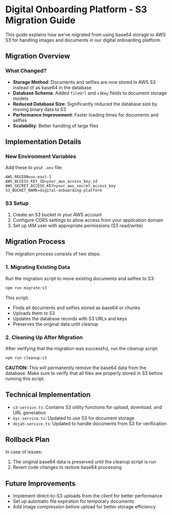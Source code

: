# Digital Onboarding Platform - S3 Migration Guide

This guide explains how we've migrated from using base64 storage to AWS S3 for handling images and documents in our digital onboarding platform.

## Migration Overview

### What Changed?

- **Storage Method**: Documents and selfies are now stored in AWS S3 instead of as base64 in the database
- **Database Schema**: Added `fileUrl` and `s3Key` fields to document storage models
- **Reduced Database Size**: Significantly reduced the database size by moving binary data to S3
- **Performance Improvement**: Faster loading times for documents and selfies
- **Scalability**: Better handling of large files

## Implementation Details

### New Environment Variables

Add these to your `.env` file:

```
AWS_REGION=us-east-1
AWS_ACCESS_KEY_ID=your_aws_access_key_id
AWS_SECRET_ACCESS_KEY=your_aws_secret_access_key
S3_BUCKET_NAME=digital-onboarding-platform
```

### S3 Setup

1. Create an S3 bucket in your AWS account
2. Configure CORS settings to allow access from your application domain
3. Set up IAM user with appropriate permissions (S3 read/write)

## Migration Process

The migration process consists of two steps:

### 1. Migrating Existing Data

Run the migration script to move existing documents and selfies to S3:

```bash
npm run migrate:s3
```

This script:
- Finds all documents and selfies stored as base64 or chunks
- Uploads them to S3
- Updates the database records with S3 URLs and keys
- Preserves the original data until cleanup

### 2. Cleaning Up After Migration

After verifying that the migration was successful, run the cleanup script:

```bash
npm run cleanup:s3
```

**CAUTION:** This will permanently remove the base64 data from the database. Make sure to verify that all files are properly stored in S3 before running this script.

## Technical Implementation

- `s3-service.ts`: Contains S3 utility functions for upload, download, and URL generation
- `kyc-service.ts`: Updated to use S3 for document storage
- `dojah-service.ts`: Updated to handle documents from S3 for verification

## Rollback Plan

In case of issues:

1. The original base64 data is preserved until the cleanup script is run
2. Revert code changes to restore base64 processing

## Future Improvements

- Implement direct-to-S3 uploads from the client for better performance
- Set up automatic file expiration for temporary documents
- Add image compression before upload for better storage efficiency
